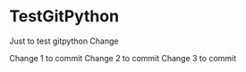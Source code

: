# TestGitPython
Just to test gitpython
Change 

Change 1 to commit
Change 2 to commit
Change 3 to commit

